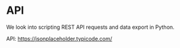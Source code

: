 # API

We look into scripting REST API requests and data export in Python.

API: https://jsonplaceholder.typicode.com/
